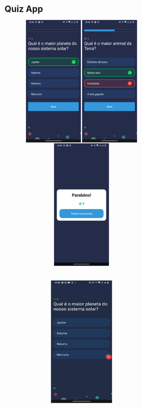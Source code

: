 # Quiz App

<p align="center">
    <img width = "180" height= "400" src = "src/assets/to_readme/screen1.png">
    <img width = "180" height= "400" src = "src/assets/to_readme/screen2.png">
    <img width = "180" height= "400" src = "src/assets/to_readme/screen3.png"></p>

<br/>
<p align="center">
    <img width = "200" height= "400" src = "src/assets/to_readme/gif.gif">
</p>


